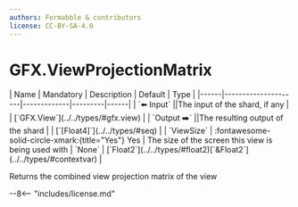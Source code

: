 ```yaml
---
authors: Formabble & contributors
license: CC-BY-SA-4.0
---
```



# GFX.ViewProjectionMatrix

<div class="sh-parameters" markdown="1">
| Name | Mandatory | Description | Default | Type |
|------|---------------------|-------------|---------|------|
| `⬅️ Input` ||The input of the shard, if any | | [`GFX.View`](../../types/#gfx.view) |
| `Output ➡️` ||The resulting output of the shard | | [`[Float4]`](../../types/#seq) |
| `ViewSize` | :fontawesome-solid-circle-xmark:{title="Yes"} Yes  | The size of the screen this view is being used with | `None` | [`Float2`](../../types/#float2)[`&Float2`](../../types/#contextvar) |

</div>

Returns the combined view projection matrix of the view

--8<-- "includes/license.md"

